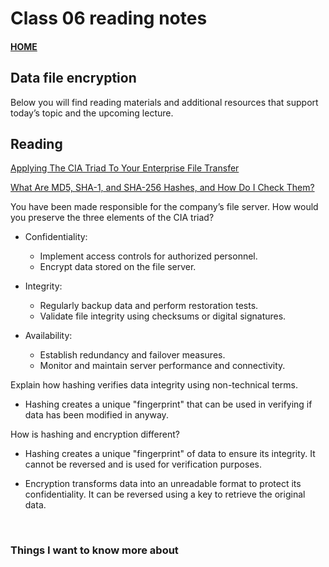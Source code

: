 # Class 06 reading notes

#### [HOME](https://cesarderio.github.io/reading-notes/)

## Data file encryption

Below you will find reading materials and additional resources that support today’s topic and the upcoming lecture.

## Reading

[Applying The CIA Triad To Your Enterprise File Transfer](https://www.jscape.com/blog/implementing-the-cia-triad-when-transferring-files-through-the-internet)

[What Are MD5, SHA-1, and SHA-256 Hashes, and How Do I Check Them?](https://www.howtogeek.com/67241/htg-explains-what-are-md5-sha-1-hashes-and-how-do-i-check-them/)

You have been made responsible for the company’s file server. How would you preserve the three elements of the CIA triad?

* Confidentiality:
  * Implement access controls for authorized personnel.
  * Encrypt data stored on the file server.

* Integrity:
  * Regularly backup data and perform restoration tests.
  * Validate file integrity using checksums or digital signatures.

* Availability:
  * Establish redundancy and failover measures.
  * Monitor and maintain server performance and connectivity.

Explain how hashing verifies data integrity using non-technical terms.

* Hashing creates a unique "fingerprint" that can be used in verifying if data has been modified in anyway.

How is hashing and encryption different?

* Hashing creates a unique "fingerprint" of data to ensure its integrity. It cannot be reversed and is used for verification purposes.

* Encryption transforms data into an unreadable format to protect its confidentiality. It can be reversed using a key to retrieve the original data.

<br>

### Things I want to know more about
